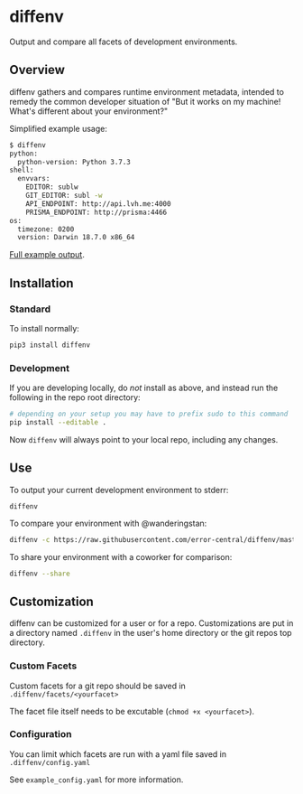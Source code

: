 # diffenv
Output and compare all facets of development environments.

##  Overview

diffenv gathers and compares runtime environment metadata, intended to remedy the common developer situation of "But it works on my machine! What's different about your environment?"

Simplified example usage:
```bash
$ diffenv
python:
  python-version: Python 3.7.3
shell:
  envvars:
    EDITOR: sublw
    GIT_EDITOR: subl -w
    API_ENDPOINT: http://api.lvh.me:4000
    PRISMA_ENDPOINT: http://prisma:4466
os:
  timezone: 0200
  version: Darwin 18.7.0 x86_64
```

[Full example output](https://raw.githubusercontent.com/error-central/diffenv/master/examples/stan-diffenv.yaml).


## Installation

### Standard
To install normally:

```bash
pip3 install diffenv
```

### Development

If you are developing locally, do _not_ install as above, and instead run the following in the repo root directory:

```bash
# depending on your setup you may have to prefix sudo to this command
pip install --editable .
```

Now `diffenv` will always point to your local repo, including any changes.


## Use

To output your current development environment to stderr:
```
diffenv
```

To compare your environment with @wanderingstan:
```bash
diffenv -c https://raw.githubusercontent.com/error-central/diffenv/master/examples/stan-diffenv.yaml
```

To share your environment with a coworker for comparison:
```bash
diffenv --share
```
## Customization

diffenv can be customized for a user or for a repo.  Customizations are put in a directory named `.diffenv` in the user's home directory or the git repos top directory.

### Custom Facets

Custom facets for a git repo should be saved in `.diffenv/facets/<yourfacet>`

The facet file itself needs to be excutable (`chmod +x <yourfacet>`).

### Configuration

You can limit which facets are run with a yaml file saved in `.diffenv/config.yaml`

See `example_config.yaml` for more information.
